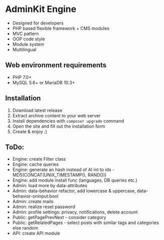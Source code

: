 # AdminKit Engine
* Designed for developers
* PHP based flexible framework + CMS modules
* MVC pattern
* OOP code style
* Module system
* Multilingual

## Web environment requirements
* PHP 7.0+
* MySQL 5.6+ or MariaDB 10.3+

## Installation
1. Download latest release
2. Extract archive content to your web server
3. Install dependencies with `composer upgrade` command
4. Open the site and fill out the installation form
5. Create & enjoy ;)

## ToDo:
* Engine: create Filter class
* Engine: cache queries
* Engine: generate an hash instead of AI int to ids - MD5(CONCAT(UNIX_TIMESTAMP(), RAND()))
* Engine: add module install func (languages, DB queries etc.)
* Admin: load more by data-attributes
* Admin: data-behavior refactor, add lowercase & uppercase, data-behavior-oninput:bool
* Admin: create mails
* Admin: realize reset password
* Admin: profile settings: privacy, notifications, delete account
* Public: getPagePrevNext - consider category
* Public: getRelatedPages - select posts with similar tags and categories else random
* API: create API module
